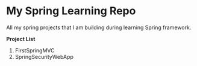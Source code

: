 # My Spring Learning Repo
All my spring projects that I am building during learning Spring framework.

**Project List**
 1. FirstSpringMVC
 2. SpringSecurityWebApp
